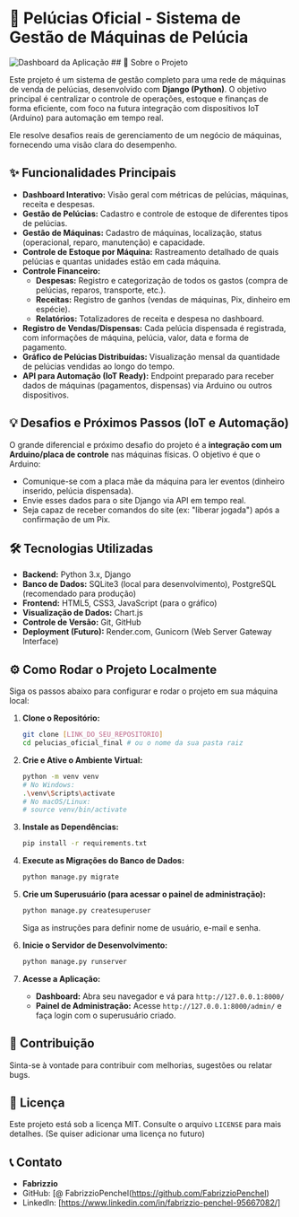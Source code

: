 # 🧸 Pelúcias Oficial - Sistema de Gestão de Máquinas de Pelúcia

![Dashboard da Aplicação](https://imgur.com/a/g6jOjxq) ## 🚀 Sobre o Projeto

Este projeto é um sistema de gestão completo para uma rede de máquinas de venda de pelúcias, desenvolvido com **Django (Python)**. O objetivo principal é centralizar o controle de operações, estoque e finanças de forma eficiente, com foco na futura integração com dispositivos IoT (Arduino) para automação em tempo real.

Ele resolve desafios reais de gerenciamento de um negócio de máquinas, fornecendo uma visão clara do desempenho.

## ✨ Funcionalidades Principais

-   **Dashboard Interativo:** Visão geral com métricas de pelúcias, máquinas, receita e despesas.
-   **Gestão de Pelúcias:** Cadastro e controle de estoque de diferentes tipos de pelúcias.
-   **Gestão de Máquinas:** Cadastro de máquinas, localização, status (operacional, reparo, manutenção) e capacidade.
-   **Controle de Estoque por Máquina:** Rastreamento detalhado de quais pelúcias e quantas unidades estão em cada máquina.
-   **Controle Financeiro:**
    -   **Despesas:** Registro e categorização de todos os gastos (compra de pelúcias, reparos, transporte, etc.).
    -   **Receitas:** Registro de ganhos (vendas de máquinas, Pix, dinheiro em espécie).
    -   **Relatórios:** Totalizadores de receita e despesa no dashboard.
-   **Registro de Vendas/Dispensas:** Cada pelúcia dispensada é registrada, com informações de máquina, pelúcia, valor, data e forma de pagamento.
-   **Gráfico de Pelúcias Distribuídas:** Visualização mensal da quantidade de pelúcias vendidas ao longo do tempo.
-   **API para Automação (IoT Ready):** Endpoint preparado para receber dados de máquinas (pagamentos, dispensas) via Arduino ou outros dispositivos.

## 💡 Desafios e Próximos Passos (IoT e Automação)

O grande diferencial e próximo desafio do projeto é a **integração com um Arduino/placa de controle** nas máquinas físicas. O objetivo é que o Arduino:
-   Comunique-se com a placa mãe da máquina para ler eventos (dinheiro inserido, pelúcia dispensada).
-   Envie esses dados para o site Django via API em tempo real.
-   Seja capaz de receber comandos do site (ex: "liberar jogada") após a confirmação de um Pix.

## 🛠️ Tecnologias Utilizadas

-   **Backend:** Python 3.x, Django
-   **Banco de Dados:** SQLite3 (local para desenvolvimento), PostgreSQL (recomendado para produção)
-   **Frontend:** HTML5, CSS3, JavaScript (para o gráfico)
-   **Visualização de Dados:** Chart.js
-   **Controle de Versão:** Git, GitHub
-   **Deployment (Futuro):** Render.com, Gunicorn (Web Server Gateway Interface)

## ⚙️ Como Rodar o Projeto Localmente

Siga os passos abaixo para configurar e rodar o projeto em sua máquina local:

1.  **Clone o Repositório:**
    ```bash
    git clone [LINK_DO_SEU_REPOSITORIO]
    cd pelucias_oficial_final # ou o nome da sua pasta raiz
    ```

2.  **Crie e Ative o Ambiente Virtual:**
    ```bash
    python -m venv venv
    # No Windows:
    .\venv\Scripts\activate
    # No macOS/Linux:
    # source venv/bin/activate
    ```

3.  **Instale as Dependências:**
    ```bash
    pip install -r requirements.txt
    ```

4.  **Execute as Migrações do Banco de Dados:**
    ```bash
    python manage.py migrate
    ```

5.  **Crie um Superusuário (para acessar o painel de administração):**
    ```bash
    python manage.py createsuperuser
    ```
    Siga as instruções para definir nome de usuário, e-mail e senha.

6.  **Inicie o Servidor de Desenvolvimento:**
    ```bash
    python manage.py runserver
    ```

7.  **Acesse a Aplicação:**
    -   **Dashboard:** Abra seu navegador e vá para `http://127.0.0.1:8000/`
    -   **Painel de Administração:** Acesse `http://127.0.0.1:8000/admin/` e faça login com o superusuário criado.

## 🤝 Contribuição

Sinta-se à vontade para contribuir com melhorias, sugestões ou relatar bugs.

## 📄 Licença

Este projeto está sob a licença MIT. Consulte o arquivo `LICENSE` para mais detalhes. (Se quiser adicionar uma licença no futuro)

## 📞 Contato

-   **Fabrizzio**
-   GitHub: [@ FabrizzioPenchel(https://github.com/FabrizzioPenchel)
-   LinkedIn: [https://www.linkedin.com/in/fabrizzio-penchel-95667082/]
